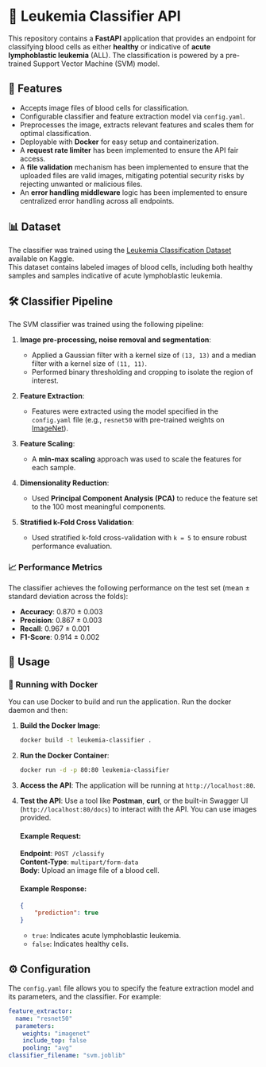# 🔬 Leukemia Classifier API

This repository contains a **FastAPI** application that provides an endpoint for classifying blood cells as either **healthy** or indicative of **acute lymphoblastic leukemia** (ALL). The classification is powered by a pre-trained
Support Vector Machine (SVM) model.

## 🌟 Features

- Accepts image files of blood cells for classification.
- Configurable classifier and feature extraction model via `config.yaml`.
- Preprocesses the image, extracts relevant features and scales them for optimal classification.
- Deployable with **Docker** for easy setup and containerization.
- A **request rate limiter** has been implemented to ensure the API fair access.
- A **file validation** mechanism has been implemented to ensure that the uploaded files are valid images, mitigating potential security risks by rejecting unwanted or malicious files.
- An **error handling middleware** logic has been implemented to ensure centralized error handling across all endpoints.


## 📊 Dataset

The classifier was trained using
the [Leukemia Classification Dataset](https://www.kaggle.com/datasets/andrewmvd/leukemia-classification) available on
Kaggle.  
This dataset contains labeled images of blood cells, including both healthy samples and samples indicative of acute
lymphoblastic leukemia.

## 🛠️ Classifier Pipeline

The SVM classifier was trained using the following pipeline:

1. **Image pre-processing, noise removal and segmentation**:
    - Applied a Gaussian filter with a kernel size of `(13, 13)` and a median filter with a kernel size of `(11, 11)`.
    - Performed binary thresholding and cropping to isolate the region of interest.

2. **Feature Extraction**:
    - Features were extracted using the model specified in the `config.yaml` file (e.g., `resnet50` with pre-trained
      weights on [ImageNet](https://www.image-net.org)).

3. **Feature Scaling**:
    - A **min-max scaling** approach was used to scale the features for each sample.

4. **Dimensionality Reduction**:
    - Used **Principal Component Analysis (PCA)** to reduce the feature set to the 100 most meaningful components.

5. **Stratified k-Fold Cross Validation**:
    - Used stratified k-fold cross-validation with `k = 5` to ensure robust performance evaluation.

### 📈 Performance Metrics

The classifier achieves the following performance on the test set (mean ± standard deviation across the folds):

- **Accuracy**: 0.870 ± 0.003
- **Precision**: 0.867 ± 0.003
- **Recall**: 0.967 ± 0.001
- **F1-Score**: 0.914 ± 0.002

## 🚀 Usage

### 🐳 Running with Docker

You can use Docker to build and run the application. Run the docker daemon and then:

1. **Build the Docker Image**:
    ```bash
    docker build -t leukemia-classifier .
    ```

2. **Run the Docker Container**:
    ```bash
    docker run -d -p 80:80 leukemia-classifier
    ```

3. **Access the API**:
   The application will be running at `http://localhost:80`.

4. **Test the API**:
   Use a tool like **Postman**, **curl**, or the built-in Swagger UI (`http://localhost:80/docs`) to interact with the
   API. You can use images provided.

   #### Example Request:
   **Endpoint**: `POST /classify`  
   **Content-Type**: `multipart/form-data`  
   **Body**: Upload an image file of a blood cell.

   #### Example Response:
    ```json
    {
        "prediction": true
    }
    ```
    - `true`: Indicates acute lymphoblastic leukemia.
    - `false`: Indicates healthy cells.


## ⚙️ Configuration

The `config.yaml` file allows you to specify the feature extraction model and its parameters, and the classifier. For example:

```yaml
feature_extractor:
  name: "resnet50"
  parameters:
    weights: "imagenet"
    include_top: false
    pooling: "avg"
classifier_filename: "svm.joblib"
